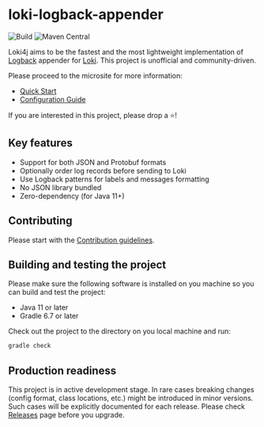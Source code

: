 # loki-logback-appender

![Build](https://img.shields.io/github/workflow/status/loki4j/loki-logback-appender/build/main)
![Maven Central](https://img.shields.io/maven-central/v/com.github.loki4j/loki-logback-appender?color=blue)

Loki4j aims to be the fastest and the most lightweight implementation of
[Logback](http://logback.qos.ch/) appender for [Loki](https://grafana.com/oss/loki/).
This project is unofficial and community-driven.

Please proceed to the microsite for more information:

- [Quick Start](https://loki4j.github.io/loki-logback-appender/#quick-start)
- [Configuration Guide](https://loki4j.github.io/loki-logback-appender/docs/appenders)

If you are interested in this project, please drop a :star:!

## Key features

- Support for both JSON and Protobuf formats
- Optionally order log records before sending to Loki
- Use Logback patterns for labels and messages formatting
- No JSON library bundled
- Zero-dependency (for Java 11+)

## Contributing

Please start with the [Contribution guidelines](CONTRIBUTING.md).

## Building and testing the project

Please make sure the following software is installed on you machine
so you can build and test the project:

- Java 11 or later
- Gradle 6.7 or later

Check out the project to the directory on you local machine and run:

```sh
gradle check
```

## Production readiness

This project is in active development stage.
In rare cases breaking changes (config format, class locations, etc.) might be introduced in minor versions.
Such cases will be explicitly documented for each release.
Please check [Releases](https://github.com/loki4j/loki-logback-appender/releases) page before you upgrade.
